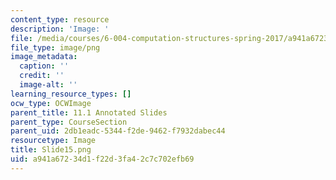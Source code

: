 ```yaml
---
content_type: resource
description: 'Image: '
file: /media/courses/6-004-computation-structures-spring-2017/a941a67234d1f22d3fa42c7c702efb69_Slide15.png
file_type: image/png
image_metadata:
  caption: ''
  credit: ''
  image-alt: ''
learning_resource_types: []
ocw_type: OCWImage
parent_title: 11.1 Annotated Slides
parent_type: CourseSection
parent_uid: 2db1eadc-5344-f2de-9462-f7932dabec44
resourcetype: Image
title: Slide15.png
uid: a941a672-34d1-f22d-3fa4-2c7c702efb69
---
```

